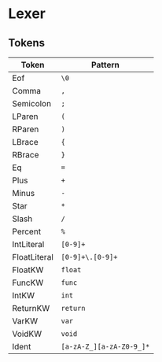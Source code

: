 
# Lexer

## Tokens

| Token | Pattern |
|---|---|
| Eof | `\0` |
| Comma | `,` |
| Semicolon | `;` |
| LParen | `(` |
| RParen | `)` |
| LBrace | `{` |
| RBrace | `}` |
| Eq | `=` |
| Plus | `+` |
| Minus | `-` |
| Star | `*` |
| Slash | `/` |
| Percent | `%` |
| IntLiteral | `[0-9]+` |
| FloatLiteral | `[0-9]+\.[0-9]+` |
| FloatKW | `float` |
| FuncKW | `func` |
| IntKW | `int` |
| ReturnKW | `return` |
| VarKW | `var` |
| VoidKW | `void` |
| Ident | `[a-zA-Z_][a-zA-Z0-9_]*` |
